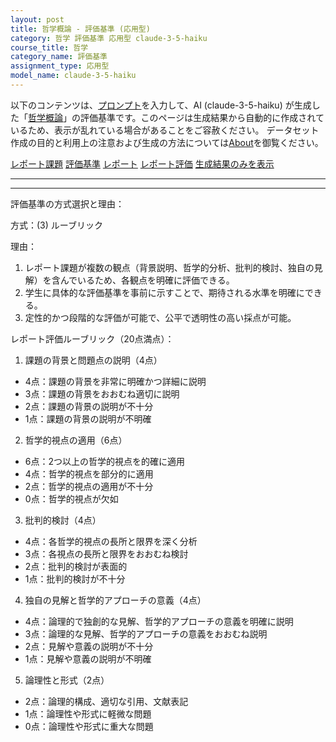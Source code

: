```yaml
---
layout: post
title: 哲学概論 - 評価基準 (応用型)
category: 哲学 評価基準 応用型 claude-3-5-haiku
course_title: 哲学
category_name: 評価基準
assignment_type: 応用型
model_name: claude-3-5-haiku
---
```


以下のコンテンツは、[プロンプト](http://127.0.0.1:8000/generated/哲学/claude-3-5-haiku/prompt_評価基準-応用型.md)を入力して、AI (claude-3-5-haiku) が生成した「[哲学概論](/contents/哲学/)」の評価基準です。このページは生成結果から自動的に作成されているため、表示が乱れている場合があることをご容赦ください。
データセット作成の目的と利用上の注意および生成の方法については[About](/About)を御覧ください。

[レポート課題](../レポート課題-応用型)
[評価基準](../評価基準-応用型)
[レポート](../レポート-応用型)
[レポート評価](../レポート評価-応用型)
[生成結果のみを表示](http://127.0.0.1:8000/generated/哲学/claude-3-5-haiku/評価基準-応用型.md)
  

***
***
  
評価基準の方式選択と理由：

方式：(3) ルーブリック

理由：
1. レポート課題が複数の観点（背景説明、哲学的分析、批判的検討、独自の見解）を含んでいるため、各観点を明確に評価できる。
2. 学生に具体的な評価基準を事前に示すことで、期待される水準を明確にできる。
3. 定性的かつ段階的な評価が可能で、公平で透明性の高い採点が可能。

レポート評価ルーブリック（20点満点）：

1. 課題の背景と問題点の説明（4点）
- 4点：課題の背景を非常に明確かつ詳細に説明
- 3点：課題の背景をおおむね適切に説明
- 2点：課題の背景の説明が不十分
- 1点：課題の背景の説明が不明確

2. 哲学的視点の適用（6点）
- 6点：2つ以上の哲学的視点を的確に適用
- 4点：哲学的視点を部分的に適用
- 2点：哲学的視点の適用が不十分
- 0点：哲学的視点が欠如

3. 批判的検討（4点）
- 4点：各哲学的視点の長所と限界を深く分析
- 3点：各視点の長所と限界をおおむね検討
- 2点：批判的検討が表面的
- 1点：批判的検討が不十分

4. 独自の見解と哲学的アプローチの意義（4点）
- 4点：論理的で独創的な見解、哲学的アプローチの意義を明確に説明
- 3点：論理的な見解、哲学的アプローチの意義をおおむね説明
- 2点：見解や意義の説明が不十分
- 1点：見解や意義の説明が不明確

5. 論理性と形式（2点）
- 2点：論理的構成、適切な引用、文献表記
- 1点：論理性や形式に軽微な問題
- 0点：論理性や形式に重大な問題

